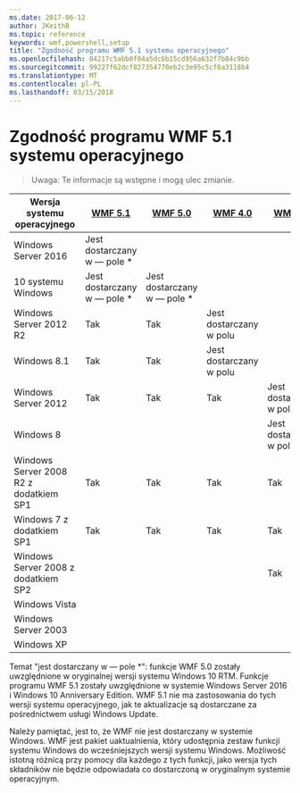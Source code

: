 ```yaml
---
ms.date: 2017-06-12
author: JKeithB
ms.topic: reference
keywords: wmf,powershell,setup
title: "Zgodność programu WMF 5.1 systemu operacyjnego"
ms.openlocfilehash: 04217c5abb0f04a5dc6b15cd956a632f7b84c9bb
ms.sourcegitcommit: 99227f62dcf827354770eb2c3e95c5cf6a3118b4
ms.translationtype: MT
ms.contentlocale: pl-PL
ms.lasthandoff: 03/15/2018
---
```

# <a name="wmf-51-operating-system-compatibility"></a>Zgodność programu WMF 5.1 systemu operacyjnego #

> Uwaga: Te informacje są wstępne i mogą ulec zmianie.

| Wersja systemu operacyjnego | [WMF 5.1](https://aka.ms/wmf51download) | [WMF 5.0](https://aka.ms/wmf5download) | [WMF 4.0](https://aka.ms/wmf4download) |  [WMF 3.0](https://aka.ms/wmf3download) | [WMF 2.0](https://aka.ms/wmf2download) |
| ------------------------ | ----------- | ----------- | ----------- | ------------ |  ------------- |
| Windows Server 2016 | Jest dostarczany w — pole * |  |  |  |  |
| 10 systemu Windows | Jest dostarczany w — pole * | Jest dostarczany w — pole *  | | | |  
| Windows Server 2012 R2| Tak | Tak | Jest dostarczany w polu |  |  |
| Windows 8.1 | Tak | Tak |  Jest dostarczany w polu |  |  |
| Windows Server 2012 | Tak | Tak | Tak |  Jest dostarczany w polu | |
| Windows 8 |  |  |  | Jest dostarczany w polu | |
| Windows Server 2008 R2 z dodatkiem SP1 | Tak | Tak | Tak |  Tak| Jest dostarczany w polu |
| Windows 7 z dodatkiem SP1  | Tak | Tak | Tak | Tak | Jest dostarczany w polu |
| Windows Server 2008 z dodatkiem SP2 | | | | Tak | Tak |
| Windows Vista | | | | | Tak |
| Windows Server 2003| | | |  | Tak |
| Windows XP | | | |  | Tak |


Temat "jest dostarczany w — pole *": funkcje WMF 5.0 zostały uwzględnione w oryginalnej wersji systemu Windows 10 RTM.
Funkcje programu WMF 5.1 zostały uwzględnione w systemie Windows Server 2016 i Windows 10 Anniversary Edition. WMF 5.1 nie ma zastosowania do tych wersji systemu operacyjnego, jak te aktualizacje są dostarczane za pośrednictwem usługi Windows Update.


Należy pamiętać, jest to, że WMF nie jest dostarczany w systemie Windows. WMF jest pakiet uaktualnienia, który udostępnia zestaw funkcji systemu Windows do wcześniejszych wersji systemu Windows. Możliwość istotną różnicą przy pomocy dla każdego z tych funkcji, jako wersja tych składników nie będzie odpowiadała co dostarczoną w oryginalnym systemie operacyjnym.

